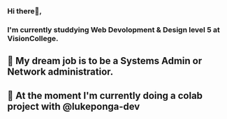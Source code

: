 ### Hi there👋,
### I'm currently studdying Web Devolopment & Design level 5 at VisionCollege. 
## 🌱 My dream job is to be a Systems Admin or Network administratior.
## 👯 At the moment I'm currently doing a colab project with @lukeponga-dev 


<!--
**hukaku2808/hukaku2808** is a ✨ _special_ ✨ repository because its `README.md` (this file) appears on your GitHub profile.

Here are some ideas to get you started:

- 🔭 I’m currently working on ...
- 🌱 I’m currently learning ...
- 👯 I’m looking to collaborate on ...
- 🤔 I’m looking for help with ...
- 💬 Ask me about ...
- 📫 How to reach me: ...
- 😄 Pronouns: ...
- ⚡ Fun fact: ...
-->
